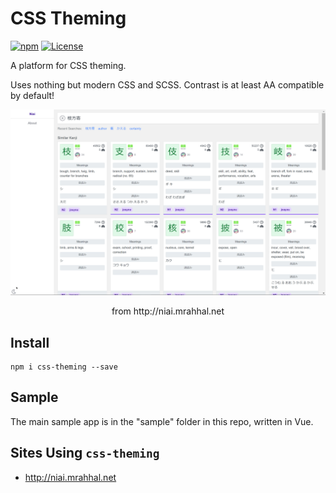 # CSS Theming

[![npm](https://img.shields.io/npm/v/css-theming.svg)](https://www.npmjs.com/package/css-theming)
[![License](https://img.shields.io/badge/license-MIT-blue.svg)](https://opensource.org/licenses/MIT)

A platform for CSS theming.

Uses nothing but modern CSS and SCSS. Contrast is at least AA compatible by default!

![niai](images/niai.gif)

<p align="center">from http://niai.mrahhal.net</p>

## Install

```
npm i css-theming --save
```

## Sample

The main sample app is in the "sample" folder in this repo, written in Vue.

## Sites Using `css-theming`

- http://niai.mrahhal.net
